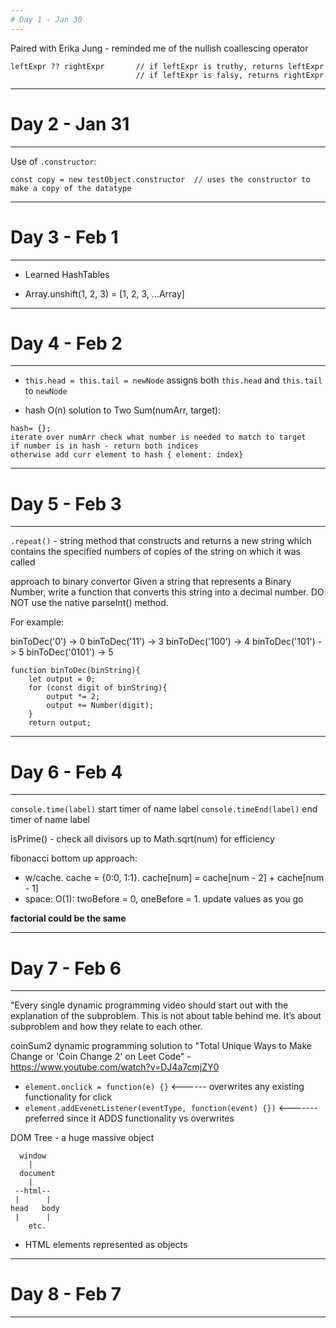 ```yaml
---
# Day 1 - Jan 30
---
```


Paired with Erika Jung - reminded me of the nullish coallescing operator

```
leftExpr ?? rightExpr       // if leftExpr is truthy, returns leftExpr
                            // if leftExpr is falsy, returns rightExpr
```

---

# Day 2 - Jan 31

---

Use of `.constructor`:

```
const copy = new testObject.constructor  // uses the constructor to make a copy of the datatype
```

---

# Day 3 - Feb 1

---

- Learned HashTables

- Array.unshift(1, 2, 3) = [1, 2, 3, ...Array]

---

# Day 4 - Feb 2

---

- `this.head = this.tail = newNode` assigns both `this.head` and `this.tail` to `newNode`

- hash O(n) solution to Two Sum(numArr, target):

```
hash= {};
iterate over numArr check what number is needed to match to target
if number is in hash - return both indices
otherwise add curr element to hash { element: index}
```

---

# Day 5 - Feb 3

---

`.repeat()` - string method that constructs and returns a new string which contains the specified numbers of copies of the string on which it was called

approach to binary convertor
Given a string that represents a Binary Number, write a function that converts this string into a decimal number. DO NOT use the native parseInt() method.

For example:

binToDec('0') -> 0
binToDec('11') -> 3
binToDec('100') -> 4
binToDec('101') -> 5
binToDec('0101') -> 5

```
function binToDec(binString){
    let output = 0;
    for (const digit of binString){
        output *= 2;
        output += Number(digit);
    }
    return output;
```

---

# Day 6 - Feb 4

---

`console.time(label)` start timer of name label
`console.timeEnd(label)` end timer of name label

isPrime() - check all divisors up to Math.sqrt(num) for efficiency

fibonacci bottom up approach:

- w/cache. cache = {0:0, 1:1}. cache[num] = cache[num - 2] + cache[num - 1]
- space: O(1): twoBefore = 0, oneBefore = 1. update values as you go

**factorial could be the same**

---

# Day 7 - Feb 6

---

"Every single dynamic programming video should start out with the explanation of the subproblem.
This is not about table behind me. It’s about subproblem and how they relate to each other.

coinSum2
dynamic programming solution to "Total Unique Ways to Make Change or 'Coin Change 2' on Leet Code" - https://www.youtube.com/watch?v=DJ4a7cmjZY0

- `element.onclick = function(e) {}` <------ overwrites any existing functionality for click
- `element.addEvenetListener(eventType, function(event) {})` <------- preferred since it ADDS functionality vs overwrites

DOM Tree - a huge massive object

      window
        |
      document
        |
     --html--
     |      |
    head   body
     |      |
        etc.

- HTML elements represented as objects

---

# Day 8 - Feb 7

---

